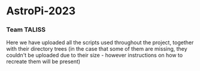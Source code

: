 # AstroPi-2023
### Team TALISS

Here we have uploaded all the scripts used throughout the project, together with their directory trees (in the case that some of them are missing, they couldn't be uploaded due to their size - however instructions on how to recreate them will be present)
